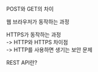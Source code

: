POST와 GET의 차이

웹 브라우저가 동작하는 과정

HTTPS가 동작하는 과정  
-> HTTP와 HTTPS 차이점  
-> HTTP를 사용하면 생기는 보안 문제

REST API란?

